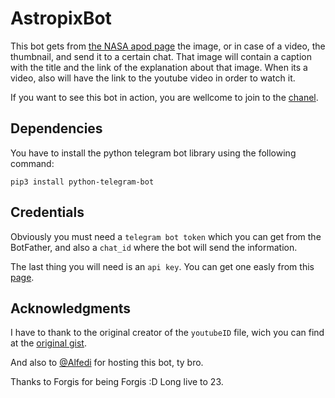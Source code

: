 # AstropixBot

This bot gets from [the NASA apod page](https://apod.nasa.gov/apod/astropix.html) the image, 
or in case of a video, the thumbnail, and send it to a certain chat.
That image will contain a caption with the title and the link of the explanation about that image. 
When its a video, also will have the link to the youtube video in order to watch it.

If you want to see this bot in action, you are wellcome to join to the [chanel](https://t.me/AstropixChanel).

## Dependencies

You have to install the python telegram bot library using the following command:

```pip3 install python-telegram-bot```

## Credentials

Obviously you must need a `telegram bot token` which you can get from the BotFather, and also a `chat_id` where the bot will send the information.

The last thing you will need is an `api key`. You can get one easly from this [page](https://api.nasa.gov/index.html#apply-for-an-api-key).

## Acknowledgments

I have to thank to the original creator of the `youtubeID` file, wich you can find at the [original gist](https://gist.github.com/kmonsoor/2a1afba4ee127cce50a0).

And also to [@Alfedi](https://github.com/Alfedi) for hosting this bot, ty bro.

Thanks to Forgis for being Forgis :D Long live to 23.
